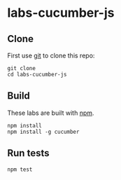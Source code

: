 labs-cucumber-js
================

## Clone
First use [git](http://git-scm.com/) to clone this repo:

    git clone 
    cd labs-cucumber-js

## Build
These labs are built with [npm](https://npmjs.org/).

    npm install
    npm install -g cucumber
    
## Run tests
    npm test

